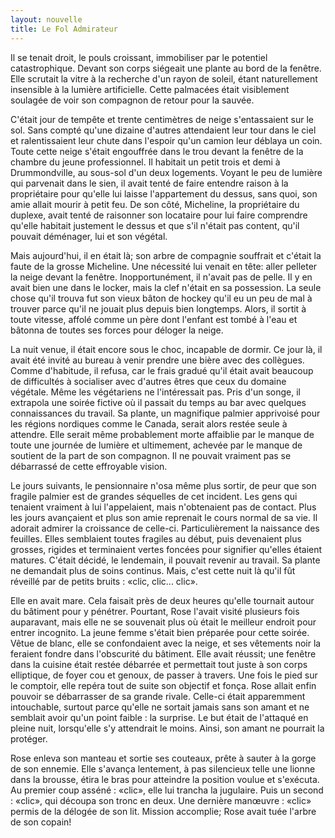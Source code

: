 ```yaml
---
layout: nouvelle
title: Le Fol Admirateur
---
```


Il se tenait droit, le pouls croissant, immobiliser par le potentiel catastrophique. Devant son corps siégeait une plante au bord de la fenêtre. Elle scrutait la vitre à la recherche d'un rayon de soleil, étant naturellement insensible à la lumière artificielle. Cette palmacées était visiblement soulagée de voir son compagnon de retour pour la sauvée.

C'était jour de tempête et trente centimètres de neige s'entassaient sur le sol. Sans compté qu'une dizaine d'autres attendaient leur tour dans le ciel et ralentissaient leur chute dans l'espoir qu'un camion leur déblaya un coin. Toute cette neige s'était engouffrée dans le trou devant la fenêtre de la chambre du jeune professionnel. Il habitait un petit trois et demi à Drummondville, au sous-sol d'un deux logements. Voyant le peu de lumière qui parvenait dans le sien, il avait tenté de faire entendre raison à la propriétaire pour qu'elle lui laisse l'appartement du dessus, sans quoi, son amie allait mourir à petit feu. De son côté, Micheline, la propriétaire du duplexe, avait tenté de raisonner son locataire pour lui faire comprendre qu'elle habitait justement le dessus et que s'il n'était pas content, qu'il pouvait déménager, lui et son végétal.

Mais aujourd'hui, il en était là; son arbre de compagnie souffrait et c'était la faute de la grosse Micheline. Une nécessité lui venait en tête: aller pelleter la neige devant la fenêtre. Inopportunément, il n'avait pas de pelle. Il y en avait bien une dans le locker, mais la clef n'était en sa possession. La seule chose qu'il trouva fut son vieux bâton de hockey qu'il eu un peu de mal à trouver parce qu'il ne jouait plus depuis bien longtemps. Alors, il sortit à toute vitesse, affolé comme un père dont l'enfant est tombé à l'eau et bâtonna de toutes ses forces pour déloger la neige.

La nuit venue, il était encore sous le choc, incapable de dormir. Ce jour là, il avait été invité au bureau à venir prendre une bière avec des collègues. Comme d'habitude, il refusa, car le frais gradué qu'il était avait beaucoup de difficultés à socialiser avec d'autres êtres que ceux du domaine végétale. Même les végétariens ne l'intéressait pas. Pris d'un songe, il extrapola une soirée fictive où il passait du temps au bar avec quelques connaissances du travail. Sa plante, un magnifique palmier apprivoisé pour les régions nordiques comme le Canada, serait alors restée seule à attendre. Elle serait même probablement morte affaiblie par le manque de toute une journée de lumière et ultimement, achevée par le manque de soutient de la part de son compagnon. Il ne pouvait vraiment pas se débarrassé de cette effroyable vision.

Le jours suivants, le pensionnaire n'osa même plus sortir, de peur que son fragile palmier est de  grandes séquelles de cet incident. Les gens qui tenaient vraiment à lui l'appelaient, mais n'obtenaient pas de contact. Plus les jours avançaient et plus son amie reprenait le cours normal de sa vie. Il adorait admirer la croissance de celle-ci. Particulièrement la naissance des feuilles. Elles semblaient toutes fragiles au début, puis devenaient plus grosses, rigides et terminaient vertes foncées pour signifier qu'elles étaient matures. C'était décidé, le lendemain, il pouvait revenir au travail. Sa plante ne demandait plus de soins continus. Mais, c'est cette nuit là qu'il fût réveillé par de petits bruits : «clic, clic... clic».

Elle en avait mare. Cela faisait près de deux heures qu'elle tournait autour du bâtiment pour y pénétrer. Pourtant, Rose l'avait visité plusieurs fois auparavant, mais elle ne se souvenait plus où était le meilleur endroit pour entrer incognito. La jeune femme s'était bien préparée pour cette soirée. Vêtue de blanc, elle se confondaient avec la neige, et ses vêtements noir la feraient fondre dans l'obscurité du bâtiment. Elle avait réussit; une fenêtre dans la cuisine était restée débarrée et permettait tout juste à son corps elliptique, de foyer cou et genoux,  de passer à travers. Une fois le pied sur le comptoir, elle repéra tout de suite son objectif et fonça. Rose allait enfin pouvoir se débarrasser de sa grande rivale. Celle-ci était apparemment intouchable, surtout parce qu'elle ne sortait jamais sans son amant et ne semblait avoir qu'un point faible : la surprise. Le but était de l'attaqué en pleine nuit, lorsqu'elle s'y attendrait le moins. Ainsi, son amant ne pourrait la protéger.

Rose enleva son manteau et sortie ses couteaux, prête à sauter à la gorge de son ennemie. Elle s'avança lentement, à pas silencieux telle une lionne dans la brousse, étira le bras pour atteindre la position voulue et s'exécuta. Au premier coup asséné : «clic», elle lui trancha la jugulaire. Puis un second : «clic», qui découpa son tronc en deux. Une dernière manœuvre : «clic» permis de la délogée de son lit. Mission accomplie; Rose avait tuée l'arbre de son copain!